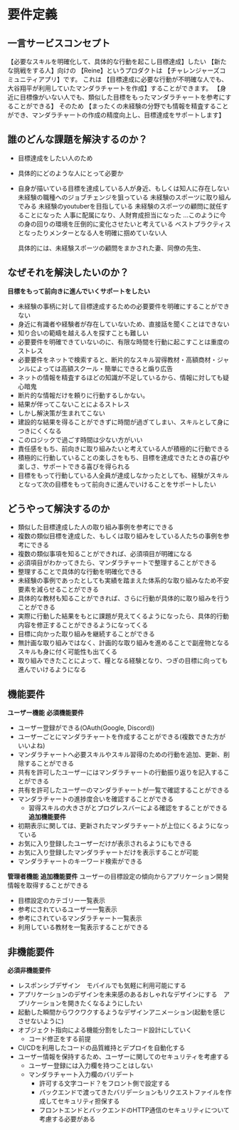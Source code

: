 # 要件定義

## 一言サービスコンセプト
  【必要なスキルを明確化して、具体的な行動を起こし目標達成】したい
  【新たな挑戦をする人】向けの
  【Reine】というプロダクトは
  【チャレンジャーズコミュニティアプリ】です。
  これは
  【目標達成に必要な行動が不明確な人でも、大谷翔平が利用していたマンダラチャートを作成】することができます。
  【身近に目標像がいない人でも、類似した目標をもったマンダラチャートを参考にすることができる】
  そのため
  【まったくの未経験の分野でも情報を精査することができ、マンダラチャートの作成の精度向上し、目標達成をサポートします】


## 誰のどんな課題を解決するのか？
  - 目標達成をしたい人のため
  - 具体的にどのような人にとって必要か
  - 自身が描いている目標を達成している人が身近、もしくは知人に存在しない
      未経験の職種へのジョブチェンジを狙っている
      未経験のスポーツに取り組んでみる
      未経験のyoutuberを目指している
      未経験のスポーツの顧問に就任することになった
      人事に配属になり、人財育成担当になった
      …このように今の身の回りの環境を圧倒的に変化させたいと考えている
      ベストプラクティスとなったりメンターとなる人を明確に掴めていない人

      具体的には、未経験スポーツの顧問をまかされた妻、同僚の先生、


## なぜそれを解決したいのか？
**目標をもって前向きに進んでいくサポートをしたい**
  - 未経験の事柄に対して目標達成するための必要要件を明確にすることができない
  - 身近に有識者や経験者が存在していないため、直接話を聞くことはできない
  - 知り合いの範疇を越える人を探すことも難しい
  - 必要要件を明確できていないのに、有限な時間を行動に起こすことは重度のストレス
  - 必要要件をネットで検索すると、断片的なスキル習得教材・高額商材・ジャンルによっては高額スクール・簡単にできると煽り広告
  - ネットの情報を精査するほどの知識が不足しているから、情報に対しても疑心暗鬼
  - 断片的な情報だけを頼りに行動するしかない。
  - 結果が伴ってこないことによるストレス
  - しかし解決策が生まれてこない
  - 建設的な結果を得ることができずに時間が過ぎてしまい、スキルとして身につきにくくなる
  - このロジックで過ごす時間は少ない方がいい
  - 責任感をもち、前向きに取り組みたいと考えている人が積極的に行動できる
  - 積極的に行動していることの楽しさをもち、目標を達成できたときの喜びや楽しさ、サポートできる喜びを得られる
  - 目標をもって行動している人全員が達成しなかったとしても、経験がスキルとなって次の目標をもって前向きに進んでいけることをサポートしたい


## どうやって解決するのか
  - 類似した目標達成した人の取り組み事例を参考にできる
  - 複数の類似目標を達成した、もしくは取り組みをしている人たちの事例を参考にできる
  - 複数の類似事項を知ることができれば、必須項目が明確になる
  - 必須項目がわかってきたら、マンダラチャートで整理することができる
  - 整理することで具体的な行動を明確化できる
  - 未経験の事例であったとしても実績を踏まえた体系的な取り組みなため不安要素を減らせることができる
  - 具体的な教材も知ることができれば、さらに行動が具体的に取り組みを行うことができる
  - 実際に行動した結果をもとに課題が見えてくるようになったら、具体的行動内容を修正することができるようになってくる
  - 目標に向かった取り組みを継続することができる
  - 無計画な取り組みではなく、計画的な取り組みを進めることで副産物となるスキルも身に付く可能性も出てくる
  - 取り組みできたことによって、糧となる経験となり、つぎの目標に向っても進んでいけるようになる


## 機能要件
**ユーザー機能**
  **必須機能要件**
  - ユーザー登録ができる(OAuth(Google, Discord))
  - ユーザーごとにマンダラチャートを作成することができる(複数できた方がいいよね)
  - マンダラチャートへ必要スキルやスキル習得のための行動を追加、更新、削除することができる
  - 共有を許可したユーザーにはマンダラチャートの行動振り返りを記入することができる
  - 共有を許可したユーザーのマンダラチャートが一覧で確認することができる
  - マンダラチャートの進捗度合いを確認することができる
    - 習得スキルの大きさがとプログレスバーによる確認をすることができる
  **追加機能要件**
  - 初期表示に関しては、更新されたマンダラチャートが上位にくるようになっている
  - お気に入り登録したユーザーだけが表示されるようにもできる
  - お気に入り登録したマンダラチャートだけを表示することが可能
  - マンダラチャートのキーワード検索ができる

**管理者機能**
  **追加機能要件**
  ユーザーの目標設定の傾向からアプリケーション開発情報を取得することができる
  - 目標設定のカテゴリー一覧表示
  - 参考にされているユーザー一覧表示
  - 参考にされているマンダラチャート一覧表示
  - 利用している教材を一覧表示することができる


## 非機能要件
**必須非機能要件**
  - レスポンシブデザイン　モバイルでも気軽に利用可能にする
  - アプリケーションのデザインを未来感のあるおしゃれなデザインにする　アプリケーションを開きたくなるようにしたい
  - 起動した瞬間からワクワクするようなデザインアニメーション(起動を感じさせないように)
  - オブジェクト指向による機能分割をしたコード設計にしていく
    - コード修正をする前提
  - CI/CDを利用したコードの品質維持とデプロイを自動化する
  - ユーザー情報を保持するため、ユーザーに関してのセキュリティを考慮する
    - ユーザー登録には入力欄を持つことはしない
    - マンダラチャート入力欄のバリデート
      - 許可する文字コード？をフロント側で設定する
      - バックエンドで渡ってきたバリデーションもリクエストファイルを作成してセキュリティ担保する
      - フロントエンドとバックエンドのHTTP通信のセキュリティについて考慮する必要がある